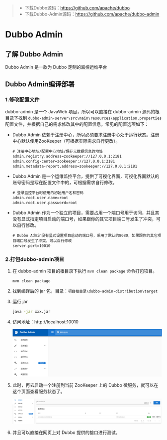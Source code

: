 > - 下载Dubbo源码：https://github.com/apache/dubbo
> - 下载Dubbo-Admin源码：https://github.com/apache/dubbo-admin

# Dubbo Admin

## 了解 Dubbo Admin

Dubbo Admin 是一款为 Dubbo 定制的监控运维平台

## Dubbo Admin编译部署

### 1.修改配置文件

dubbo-admin 是一个 JavaWeb 项目，所以可以直接在 dubbo-admin 源码的根目录下找到 `dubbo-admin-server\src\main\resources\application.properties` 配置文件，并根据自己的需求修改其中的配置信息。常见的配置选项如下：

- Dubbo Admin 依赖于注册中心，所以必须要求注册中心处于运行状态。注册中心默认使用ZooKeeper（可根据实际需求自行更改）。

	```properties
	# 注册中心地址/配置中心地址/保存元数据信息的地址
	admin.registry.address=zookeeper://127.0.0.1:2181
	admin.config-center=zookeeper://127.0.0.1:2181
	admin.metadata-report.address=zookeeper://127.0.0.1:2181
	```

	

- Dubbo Admin 是一个运维监控平台，提供了可视化界面，可视化界面默认的账号密码是写在配置文件中的，可根据需求自行修改。

	```properties
	# 登录监控平台时使用的初始用户名和密码
	admin.root.user.name=root
	admin.root.user.password=root
	```

	

- Dubbo Admin 作为一个独立的项目，需要占用一个端口号用于访问，并且其没有显式指定项目启动的端口号，如果跟你的其它项目端口号发生了冲突，可以自行修改。

	```properties
	# Dubbo Admin没有显式设置项目启动的端口号，采用了默认的8080，如果跟你的其它项目端口号发生了冲突，可以自行修改
	server.port=10010
	```



### 2.打包dubbo-admin项目

1. 在 dubbo-admin 项目的根目录下执行 `mvn clean package` 命令打包项目。

	```
	mvn clean package
	```

	

2. 找到编译后的 jar 包，目录：`项目根目录\dubbo-admin-distribution\target`

3. 运行 jar

	```sh
	java -jar xxx.jar
	```

	

4. 访问地址：http://localhost:10010

	![image-20220814173709538](https://raw.githubusercontent.com/LvNengDong/pic-go/main/img/dubbo/image-20220814173709538.png)

5. 此时，再去启动一个注册到当前 ZooKeeper 上的 Dubbo 微服务，就可以在这个页面查看服务状态了。

	![image-20220814174117781](https://raw.githubusercontent.com/LvNengDong/pic-go/main/img/dubbo/image-20220814174117781.png)

6. 并且可以直接在网页上对 Dubbo 提供的接口进行测试。







